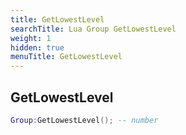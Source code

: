 ```yaml
---
title: GetLowestLevel
searchTitle: Lua Group GetLowestLevel
weight: 1
hidden: true
menuTitle: GetLowestLevel
---
```

## GetLowestLevel
```lua
Group:GetLowestLevel(); -- number
```